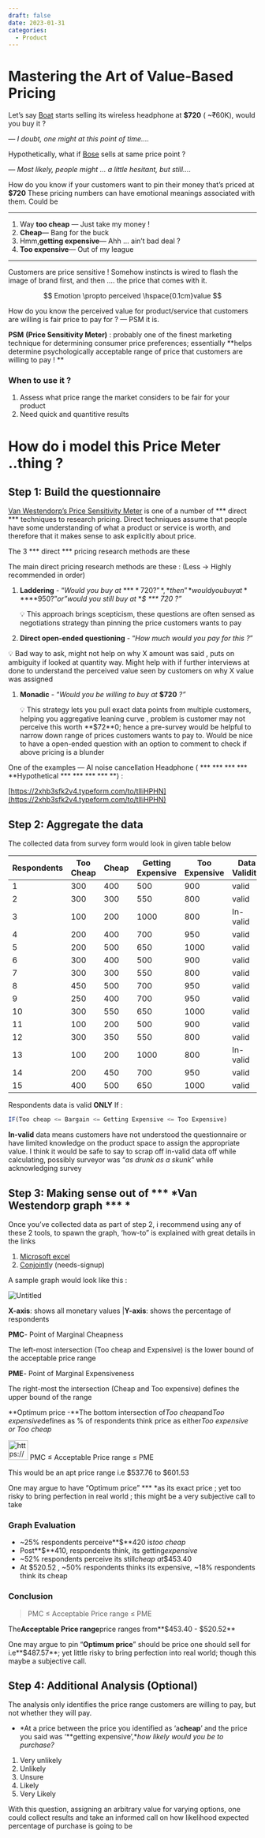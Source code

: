 ```yaml
---
draft: false
date: 2023-01-31
categories:
  - Product
---
```


# Mastering the Art of Value-Based Pricing

<!-- more -->

Let’s say [Boat](https://www.decathlon.in/) starts selling its wireless headphone at **$720** ( ~₹60K), would you buy it ?

*— I doubt, one might at this point of time.…*

Hypothetically, what if [Bose](https://www.bose.com/home) sells at same price point ?

*— Most likely, people might … a little hesitant, but still….*

How do you know if your customers want to pin their money that’s priced at **$720** These pricing numbers can have
emotional meanings associated with them. Could be

---

1. Way **too cheap** — Just take my money !
2. **Cheap**— Bang for the buck
3. Hmm,**getting expensive**— Ahh ... ain’t bad deal ?
4. **Too expensive**— Out of my league

---

Customers are price sensitive ! Somehow instincts is wired to flash the image of brand first, and then …. the price that
comes with it.

$$
Emotion \propto perceived \hspace{0.1cm}value
$$

How do you know the perceived value for product/service that customers are willing is fair price to pay for ? — PSM it
is.

**PSM** **(Price Sensitivity Meter)** : probably one of the finest marketing technique for determining consumer price
preferences; essentially **helps determine psychologically acceptable range of price that customers are willing to pay !
**

### When to use it ?

1. Assess what price range the market considers to be fair for your product
2. Need quick and quantitive results

# **How do i model this Price Meter ..thing ?**

## Step 1: Build the questionnaire

[Van Westendorp’s Price Sensitivity Meter](https://en.wikipedia.org/wiki/Van_Westendorp%27s_Price_Sensitivity_Meter) is
one of a number of *** direct *** techniques to research pricing. Direct techniques assume that people have some
understanding of what a product or service is worth, and therefore that it makes sense to ask explicitly about price.

The 3  *** direct ***  pricing research methods are these

The main direct pricing research methods are these : (Less → Highly recommended in order)

1. **Laddering** - “*Would you buy at* **$**720 ?”*,* then”*would you buy at* **$**950?”*or”would you still buy
   at* **$ *** 720 ?”*

    <aside>
    💡 This approach brings scepticism,  these questions are often sensed as negotiations strategy than pinning the price customers wants to pay

    </aside>


2. **Direct open-ended questioning** - “*How much would you pay for this ?*”

<aside>
💡 Bad way to ask, might not help on why X amount was said , puts on ambiguity if looked at quantity way. Might help with if further interviews at done to understand the perceived value seen by customers on why X value was assigned

</aside>

1. **Monadic** - “*Would you be willing to buy at* **$720** *?”*

    <aside>
    💡 This strategy lets you pull exact data points from multiple customers, helping you aggregative leaning curve , problem is customer may not perceive this worth **$72**0; hence a pre-survey would be helpful to narrow down range of prices customers wants to pay to. Would be nice to have a open-ended question with an option to comment to check if above pricing is a blunder

    </aside>

One of the examples — AI noise cancellation Headphone ( ***  ***  ***  *** **Hypothetical ***  ***  ***  *** **) :

[https://2xhb3sfk2v4.typeform.com/to/tlIiHPHN](https://2xhb3sfk2v4.typeform.com/to/tlIiHPHN)

## Step 2:  Aggregate the data

The collected data from survey form would look in given table below

| Respondents | Too Cheap | Cheap | Getting Expensive | Too Expensive | Data Validity |
|-------------|-----------|-------|-------------------|---------------|---------------|
| 1           | 300       | 400   | 500               | 900           | valid         |
| 2           | 300       | 300   | 550               | 800           | valid         |
| 3           | 100       | 200   | 1000              | 800           | In-valid      |
| 4           | 200       | 400   | 700               | 950           | valid         |
| 5           | 200       | 500   | 650               | 1000          | valid         |
| 6           | 300       | 400   | 500               | 900           | valid         |
| 7           | 300       | 300   | 550               | 800           | valid         |
| 8           | 450       | 500   | 700               | 950           | valid         |
| 9           | 250       | 400   | 700               | 950           | valid         |
| 10          | 300       | 550   | 650               | 1000          | valid         |
| 11          | 100       | 200   | 500               | 900           | valid         |
| 12          | 300       | 350   | 550               | 800           | valid         |
| 13          | 100       | 200   | 1000              | 800           | In-valid      |
| 14          | 200       | 450   | 700               | 950           | valid         |
| 15          | 400       | 500   | 650               | 1000          | valid         |

Respondents data is valid **ONLY** If :

```jsx
IF(Too cheap <= Bargain <= Getting Expensive <= Too Expensive)
```

**In-valid** data means customers have not understood the questionnaire or have limited knowledge on the product space
to assign the appropriate value. I think it would be safe to say to scrap off in-valid data off while calculating,
possibly surveyor was “*as drunk as a skunk*” while acknowledging survey

## Step 3: Making sense out of  *** *Van Westendorp graph *** *

Once you’ve collected data as part of step 2, i recommend using any of these 2 tools, to spawn the graph, ‘how-to” is
explained with great details in the links

1. [Microsoft excel](https://themaykin.com/blog/a-complete-guide-to-van-westendorp-how-to-graph-it-in-excel)
2. [Conjointl](http://conjointly.com/products/van-westendorp/)y (needs-signup)

A sample graph would look like this :

![Untitled](Van%20Westendorp%20pricing%20(Price%20Sensitivity%20Meter)%2029b71dd4501b42d29d7ebcd4ef89f27f/Untitled.png)

**X-axis**: shows all monetary values |**Y-axis**: shows the percentage of respondents

**PMC**- Point of Marginal Cheapness

The left-most intersection (Too cheap and Expensive) is the lower bound of the acceptable price range

**PME**- Point of Marginal Expensiveness

The right-most the intersection (Cheap and Too expensive) defines the upper bound of the range

**Optimum price -**The bottom intersection of*Too cheap*and*Too expensive*defines as % of respondents think price as
either*Too expensive or Too cheap*

<aside>
<img src="https://www.notion.so/icons/info-alternate_gray.svg" alt="https://www.notion.so/icons/info-alternate_gray.svg" width="40px" /> PMC ≤ Acceptable Price range ≤ PME

</aside>

This would be an apt price range i.e $537.76 to $601.53

One may argue to have “Optimum price”  *** *as its exact price ; yet too risky to bring perfection in real world ; this
might be a very subjective call to take

### Graph Evaluation

- ~25% respondents perceive**$**420 is*too cheap*
- Post**$**410, respondents think, its getting*expensive*
- ~52% respondents perceive its still*cheap at*$453.40
- At $520.52 , ~50% respondents thinks its expensive, ~18% respondents think its cheap

### Conclusion

> PMC ≤ Acceptable Price range ≤ PME
>

The**Acceptable Price range**price ranges from**$453.40 - $520.52**

One may argue to pin “**Optimum price**” should be price one should sell for i.e**$487.57**; yet little risky to bring
perfection into real world; though this maybe a subjective call.

## Step 4: Additional Analysis (Optional)

The analysis only identifies the price range customers are willing to pay, but not whether they will pay.

- *At a price between the price you identified as ‘a**cheap**’ and the price you said was ‘**getting expensive’,**how
  likely would you be to purchase?*

1. Very unlikely
2. Unlikely
3. Unsure
4. Likely
5. Very Likely

With this question, assigning an arbitrary value for varying options, one could collect results and take an informed
call on how likelihood expected percentage of purchase is going to be